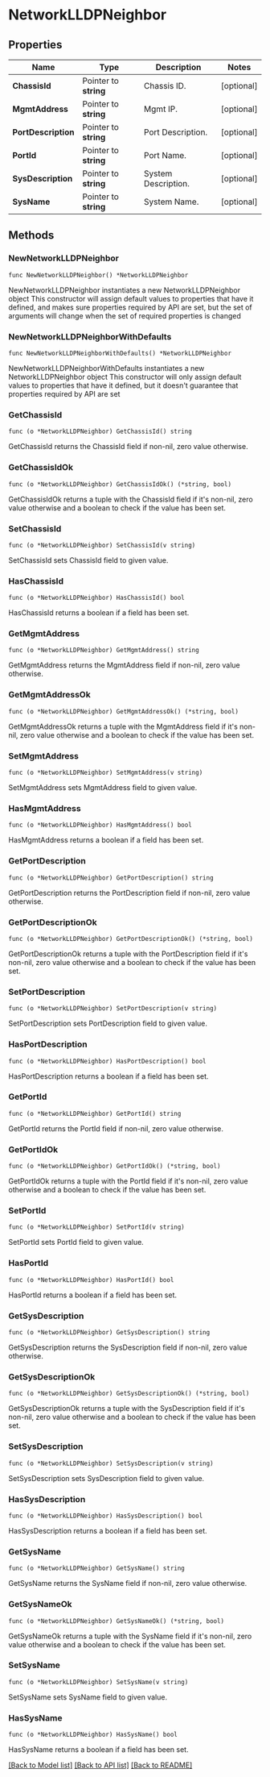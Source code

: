 # NetworkLLDPNeighbor

## Properties

Name | Type | Description | Notes
------------ | ------------- | ------------- | -------------
**ChassisId** | Pointer to **string** | Chassis  ID. | [optional] 
**MgmtAddress** | Pointer to **string** | Mgmt IP. | [optional] 
**PortDescription** | Pointer to **string** | Port Description. | [optional] 
**PortId** | Pointer to **string** | Port Name. | [optional] 
**SysDescription** | Pointer to **string** | System Description. | [optional] 
**SysName** | Pointer to **string** | System Name. | [optional] 

## Methods

### NewNetworkLLDPNeighbor

`func NewNetworkLLDPNeighbor() *NetworkLLDPNeighbor`

NewNetworkLLDPNeighbor instantiates a new NetworkLLDPNeighbor object
This constructor will assign default values to properties that have it defined,
and makes sure properties required by API are set, but the set of arguments
will change when the set of required properties is changed

### NewNetworkLLDPNeighborWithDefaults

`func NewNetworkLLDPNeighborWithDefaults() *NetworkLLDPNeighbor`

NewNetworkLLDPNeighborWithDefaults instantiates a new NetworkLLDPNeighbor object
This constructor will only assign default values to properties that have it defined,
but it doesn't guarantee that properties required by API are set

### GetChassisId

`func (o *NetworkLLDPNeighbor) GetChassisId() string`

GetChassisId returns the ChassisId field if non-nil, zero value otherwise.

### GetChassisIdOk

`func (o *NetworkLLDPNeighbor) GetChassisIdOk() (*string, bool)`

GetChassisIdOk returns a tuple with the ChassisId field if it's non-nil, zero value otherwise
and a boolean to check if the value has been set.

### SetChassisId

`func (o *NetworkLLDPNeighbor) SetChassisId(v string)`

SetChassisId sets ChassisId field to given value.

### HasChassisId

`func (o *NetworkLLDPNeighbor) HasChassisId() bool`

HasChassisId returns a boolean if a field has been set.

### GetMgmtAddress

`func (o *NetworkLLDPNeighbor) GetMgmtAddress() string`

GetMgmtAddress returns the MgmtAddress field if non-nil, zero value otherwise.

### GetMgmtAddressOk

`func (o *NetworkLLDPNeighbor) GetMgmtAddressOk() (*string, bool)`

GetMgmtAddressOk returns a tuple with the MgmtAddress field if it's non-nil, zero value otherwise
and a boolean to check if the value has been set.

### SetMgmtAddress

`func (o *NetworkLLDPNeighbor) SetMgmtAddress(v string)`

SetMgmtAddress sets MgmtAddress field to given value.

### HasMgmtAddress

`func (o *NetworkLLDPNeighbor) HasMgmtAddress() bool`

HasMgmtAddress returns a boolean if a field has been set.

### GetPortDescription

`func (o *NetworkLLDPNeighbor) GetPortDescription() string`

GetPortDescription returns the PortDescription field if non-nil, zero value otherwise.

### GetPortDescriptionOk

`func (o *NetworkLLDPNeighbor) GetPortDescriptionOk() (*string, bool)`

GetPortDescriptionOk returns a tuple with the PortDescription field if it's non-nil, zero value otherwise
and a boolean to check if the value has been set.

### SetPortDescription

`func (o *NetworkLLDPNeighbor) SetPortDescription(v string)`

SetPortDescription sets PortDescription field to given value.

### HasPortDescription

`func (o *NetworkLLDPNeighbor) HasPortDescription() bool`

HasPortDescription returns a boolean if a field has been set.

### GetPortId

`func (o *NetworkLLDPNeighbor) GetPortId() string`

GetPortId returns the PortId field if non-nil, zero value otherwise.

### GetPortIdOk

`func (o *NetworkLLDPNeighbor) GetPortIdOk() (*string, bool)`

GetPortIdOk returns a tuple with the PortId field if it's non-nil, zero value otherwise
and a boolean to check if the value has been set.

### SetPortId

`func (o *NetworkLLDPNeighbor) SetPortId(v string)`

SetPortId sets PortId field to given value.

### HasPortId

`func (o *NetworkLLDPNeighbor) HasPortId() bool`

HasPortId returns a boolean if a field has been set.

### GetSysDescription

`func (o *NetworkLLDPNeighbor) GetSysDescription() string`

GetSysDescription returns the SysDescription field if non-nil, zero value otherwise.

### GetSysDescriptionOk

`func (o *NetworkLLDPNeighbor) GetSysDescriptionOk() (*string, bool)`

GetSysDescriptionOk returns a tuple with the SysDescription field if it's non-nil, zero value otherwise
and a boolean to check if the value has been set.

### SetSysDescription

`func (o *NetworkLLDPNeighbor) SetSysDescription(v string)`

SetSysDescription sets SysDescription field to given value.

### HasSysDescription

`func (o *NetworkLLDPNeighbor) HasSysDescription() bool`

HasSysDescription returns a boolean if a field has been set.

### GetSysName

`func (o *NetworkLLDPNeighbor) GetSysName() string`

GetSysName returns the SysName field if non-nil, zero value otherwise.

### GetSysNameOk

`func (o *NetworkLLDPNeighbor) GetSysNameOk() (*string, bool)`

GetSysNameOk returns a tuple with the SysName field if it's non-nil, zero value otherwise
and a boolean to check if the value has been set.

### SetSysName

`func (o *NetworkLLDPNeighbor) SetSysName(v string)`

SetSysName sets SysName field to given value.

### HasSysName

`func (o *NetworkLLDPNeighbor) HasSysName() bool`

HasSysName returns a boolean if a field has been set.


[[Back to Model list]](../README.md#documentation-for-models) [[Back to API list]](../README.md#documentation-for-api-endpoints) [[Back to README]](../README.md)


